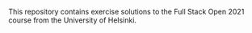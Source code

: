 This repository contains exercise solutions to the Full Stack Open 2021 course from the University of Helsinki.
